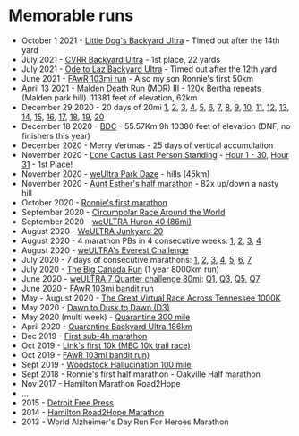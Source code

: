 # Memorable runs

- October 1 2021 - [Little Dog's Backyard Ultra](https://www.strava.com/activities/6055166607) - Timed out after the 14th yard
- July 2021 - [CVRR Backyard Ultra](https://www.strava.com/activities/5646348573) - 1st place, 22 yards
- July 2021 - [Ode to Laz Backyard Ultra](https://www.strava.com/activities/5607806544) - Timed out after the 12th yard
- June 2021 - [FAwR 103mi run](https://www.strava.com/activities/5421644287) - Also my son Ronnie's first 50km
- April 13 2021 - [Malden Death Run (MDR) III](https://www.strava.com/activities/5121654475) - 120x Bertha repeats (Malden park hill). 11381 feet of elevation, 62km
- December 29 2020 - 20 days of 20mi [1](https://www.strava.com/activities/4534632360), [2](https://www.strava.com/activities/4539535300), [3](https://www.strava.com/activities/4544954846), [4](https://www.strava.com/activities/4549708525), [5](https://www.strava.com/activities/4555073290), [6](https://www.strava.com/activities/4561300075), [7](https://www.strava.com/activities/4565457669), [8](https://www.strava.com/activities/4570688958), [9](https://www.strava.com/activities/4576315422), [10](https://www.strava.com/activities/4581555218), [11](https://www.strava.com/activities/4586444642), [12](https://www.strava.com/activities/4592893400), [13](https://www.strava.com/activities/4599256791), [14](https://www.strava.com/activities/4603287664), [15](https://www.strava.com/activities/4608385428), [16](https://www.strava.com/activities/4613801745), [17](https://www.strava.com/activities/4618911210), [18](https://www.strava.com/activities/4623939482), [19](https://www.strava.com/activities/4630339015), [20](https://www.strava.com/activities/4636800587)
- December 18 2020 - [BDC](https://www.strava.com/activities/4488559243) - 55.57Km 9h 10380 feet of elevation (DNF, no finishers this year)
- December 2020 - Merry Vertmas - 25 days of vertical accumulation
- November 2020 - [Lone Cactus Last Person Standing](https://ultrasignup.com/results_event.aspx?did=80168) - [Hour 1 - 30](https://www.strava.com/activities/4339042086), [Hour 31](https://www.strava.com/activities/4377519022) - 1st Place!
- November 2020 - [weUltra Park Daze](https://www.strava.com/activities/4339042086) - hills (45km)
- November 2020 - [Aunt Esther's half marathon](https://www.strava.com/activities/4302759498) - 82x up/down a nasty hill
- October 2020 - [Ronnie's first marathon](https://www.strava.com/activities/4207575851)
- September 2020 - [Circumpolar Race Around the World](https://runsignup.com/Race/CHH/AnywhereAnyPlace/CircumpolarRaceAroundtheWorld)
- September 2020 - [weULTRA Huron 40 (86mi)](https://www.strava.com/activities/4085216955)
- August 2020 - [WeULTRA Junkyard 20](https://www.strava.com/activities/3950381716)
- August 2020 - 4 marathon PBs in 4 consecutive weeks: [1](https://www.strava.com/activities/3760462325), [2](https://www.strava.com/activities/3795018600), [3](https://www.strava.com/activities/3826286031), [4](https://www.strava.com/activities/3882605862)
- August 2020 - [weULTRA's Everest Challenge](https://www.facebook.com/groups/314354256632582/)
- July 2020 - 7 days of consecutive marathons: [1](https://www.strava.com/activities/3712037732), [2](https://www.strava.com/activities/3717210665), [3](https://www.strava.com/activities/3721732263), [4](https://www.strava.com/activities/3726498295), [5](https://www.strava.com/activities/3731587943), [6](https://www.strava.com/activities/3736251559), [7](https://www.strava.com/activities/3740875589)
- July 2020 - [The Big Canada Run](https://thebigcanadarun.ca/) (1 year 8000km run)
- June 2020 - [weULTRA 7 Quarter challenge 80mi](https://www.facebook.com/groups/967548486992988/): [Q1](https://www.strava.com/activities/3636553872), [Q3](https://www.strava.com/activities/3638383164), [Q5](https://www.strava.com/activities/3640883832), [Q7](https://www.strava.com/activities/3643470703)
- June 2020 - [FAwR 103mi bandit run](https://www.strava.com/activities/3575520487)
- May - August 2020 - [The Great Virtual Race Across Tennessee 1000K](https://runsignup.com/Race/TN/Memphis/TheGreatVirtualRaceAcrossTennessee1000K)
- May 2020 - [Dawn to Dusk to Dawn (D3)](https://www.strava.com/activities/3425462721)
- May 2020 (multi week) - [Quarantine 300 mile](https://www.facebook.com/groups/2624601264453712)
- April 2020 - [Quarantine Backyard Ultra 186km](https://www.strava.com/activities/3259169846)
- Dec 2019 - [First sub-4h marathon](https://www.strava.com/activities/2959111816)
- Oct 2019 - [Link's first 10k (MEC 10k trail race)](https://www.strava.com/activities/2800671596)
- Oct 2019 - [FAwR 103mi bandit run)](https://www.strava.com/activities/2783554178)
- Sept 2019 - [Woodstock Hallucination 100 mile](https://www.strava.com/activities/2689179512)
- Sept 2018 - Ronnie's first half marathon - Oakville Half marathon
- Nov 2017 - Hamilton Marathon Road2Hope
- ...
- 2015 - [Detroit Free Press](http://www.freepmarathon.com/)
- 2014 - [Hamilton Road2Hope Marathon](http://hamiltonmarathon.ca/)
- 2013 - World Alzheimer's Day Run For Heroes Marathon

